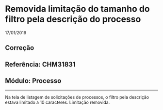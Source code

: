 # Removida limitação do tamanho do filtro pela descrição do processo
17/01/2019
## Correção
## Referência: CHM31831
## Módulo: Processo
***

Na tela de listagem de solicitações de processos, o filtro pela descrição estava limitado a 10 caracteres. Limitação removida.